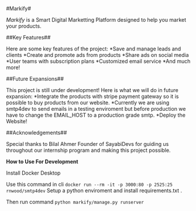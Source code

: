 #Markify#

_Markify_ is a Smart Digital Marketting Platform designed to help you market your products.

##Key Features##

Here are some key features of the project:
  *Save and manage leads and clients
  *Create and promote ads from products
  *Share ads on social media
  *User teams with subscription plans
  *Customized email service
  *And much more!

##Future Expansions##

This project is still under development! Here is what we will do in future expansion:
  *Integrate the products with stripe payment gateway so it is possible to buy products from our website.
  *Currently we are using smtp4dev to send emails in a testing enviroment but before production we have to change the EMAIL_HOST to a production grade smtp.
  *Deploy the Website!

##Acknowledgements##

Special thanks to Bilal Ahmer Founder of SayabiDevs for guiding us throughout our internship program and making this project possible.

**How to Use For Development**

Install Docker Desktop

Use this command in cli
`docker run --rm -it -p 3000:80 -p 2525:25 rnwood/smtp4dev`
Setup a python enviroment and install requirements.txt .

Then run command
`python markify/manage.py runserver`
